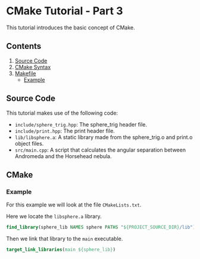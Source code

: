 # CMake Tutorial - Part 3

This tutorial introduces the basic concept of CMake.

## Contents

1. [Source Code](#Source-Code)
1. [CMake Syntax](#CMake-Syntax)
1. [Makefile](#Makefile)
   * [Example](#Example)

## Source Code

This tutorial makes use of the following code:

- `include/sphere_trig.hpp`: The sphere_trig header file.
- `include/print.hpp`: The print header file.
- `lib/libsphere.a`: A static library made from the sphere_trig.o and print.o object files.
- `src/main.cpp`: A script that calculates the angular separation between Andromeda and the Horsehead nebula.

## CMake

### Example

For this example we will look at the file `CMakeLists.txt`.

Here we locate the `libsphere.a` library.

```cmake
find_library(sphere_lib NAMES sphere PATHS "${PROJECT_SOURCE_DIR}/lib")
```

Then we link that library to the `main` executable.

```cmake
target_link_libraries(main ${sphere_lib})
```
